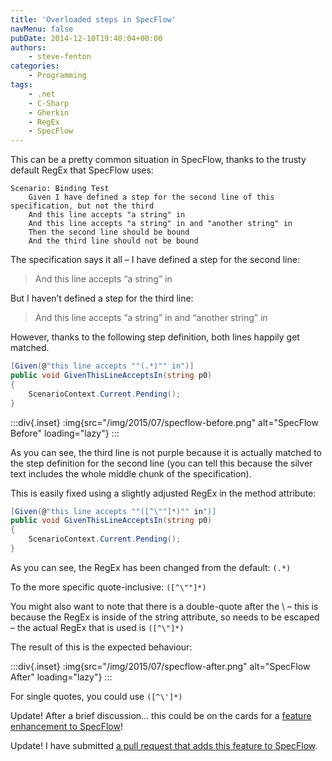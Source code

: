 ```yaml
---
title: 'Overloaded steps in SpecFlow'
navMenu: false
pubDate: 2014-12-10T19:40:04+00:00
authors:
    - steve-fenton
categories:
    - Programming
tags:
    - .net
    - C-Sharp
    - Gherkin
    - RegEx
    - SpecFlow
---
```


This can be a pretty common situation in SpecFlow, thanks to the trusty default RegEx that SpecFlow uses:

```gherkin
Scenario: Binding Test
    Given I have defined a step for the second line of this specification, but not the third
    And this line accepts "a string" in
    And this line accepts "a string" in and "another string" in
    Then the second line should be bound
    And the third line should not be bound
```

The specification says it all – I have defined a step for the second line:

> And this line accepts “a string” in

But I haven’t defined a step for the third line:

> And this line accepts “a string” in and “another string” in

However, thanks to the following step definition, both lines happily get matched.

```csharp
[Given(@"this line accepts ""(.*)"" in")]
public void GivenThisLineAcceptsIn(string p0)
{
    ScenarioContext.Current.Pending();
}
```

:::div{.inset}
:img{src="/img/2015/07/specflow-before.png" alt="SpecFlow Before" loading="lazy"}
:::

As you can see, the third line is not purple because it is actually matched to the step definition for the second line (you can tell this because the silver text includes the whole middle chunk of the specification).

This is easily fixed using a slightly adjusted RegEx in the method attribute:

```csharp
[Given(@"this line accepts ""([^\""]*)"" in")]
public void GivenThisLineAcceptsIn(string p0)
{
    ScenarioContext.Current.Pending();
}
```

As you can see, the RegEx has been changed from the default: `(.*)`

To the more specific quote-inclusive: `([^\""]*)`

You might also want to note that there is a double-quote after the \\ – this is because the RegEx is inside of the string attribute, so needs to be escaped – the actual RegEx that is used is `([^\"]*)`

The result of this is the expected behaviour:

:::div{.inset}
:img{src="/img/2015/07/specflow-after.png" alt="SpecFlow After" loading="lazy"}
:::

For single quotes, you could use `([^\']*)`

Update! After a brief discussion… this could be on the cards for a [feature enhancement to SpecFlow](https://github.com/techtalk/SpecFlow/issues/309)!

Update! I have submitted [a pull request that adds this feature to SpecFlow](https://github.com/techtalk/SpecFlow/pull/383).